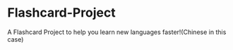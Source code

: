 # Flashcard-Project
A Flashcard Project to help you learn new languages faster!(Chinese in this case)
